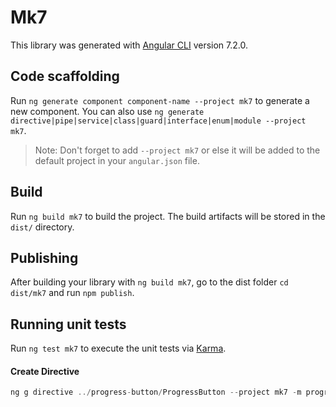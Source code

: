 # Mk7

This library was generated with [Angular CLI](https://github.com/angular/angular-cli) version 7.2.0.

## Code scaffolding

Run `ng generate component component-name --project mk7` to generate a new component. You can also use `ng generate directive|pipe|service|class|guard|interface|enum|module --project mk7`.
> Note: Don't forget to add `--project mk7` or else it will be added to the default project in your `angular.json` file. 

## Build

Run `ng build mk7` to build the project. The build artifacts will be stored in the `dist/` directory.

## Publishing

After building your library with `ng build mk7`, go to the dist folder `cd dist/mk7` and run `npm publish`.

## Running unit tests

Run `ng test mk7` to execute the unit tests via [Karma](https://karma-runner.github.io).

#### Create Directive

````js
ng g directive ../progress-button/ProgressButton --project mk7 -m progress-button.module --export true --skip-tests  -d
````
